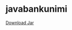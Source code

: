 # javabankunimi
[Download Jar](https://github.com/lorenzoromio/JavaBankUnimi/raw/master/out/artifacts/JavaBank_Project_jar/JavaBank%20Project.jar)
